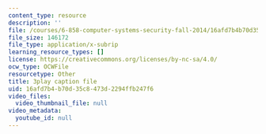 ```yaml
---
content_type: resource
description: ''
file: /courses/6-858-computer-systems-security-fall-2014/16afd7b4b70d35c8473d2294ffb247f6_BZTWXl9QNK8.srt
file_size: 146172
file_type: application/x-subrip
learning_resource_types: []
license: https://creativecommons.org/licenses/by-nc-sa/4.0/
ocw_type: OCWFile
resourcetype: Other
title: 3play caption file
uid: 16afd7b4-b70d-35c8-473d-2294ffb247f6
video_files:
  video_thumbnail_file: null
video_metadata:
  youtube_id: null
---
```

